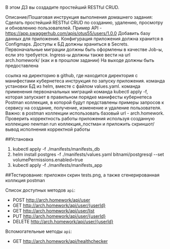 В этом ДЗ вы создадите простейший RESTful CRUD.


Описание/Пошаговая инструкция выполнения домашнего задания:
Сделать простейший RESTful CRUD по созданию, удалению, просмотру и обновлению пользователей.
Пример API - https://app.swaggerhub.com/apis/otus55/users/1.0.0
Добавить базу данных для приложения.
Конфигурация приложения должна хранится в Configmaps.
Доступы к БД должны храниться в Secrets.
Первоначальные миграции должны быть оформлены в качестве Job-ы, если это требуется.
Ingress-ы должны также вести на url arch.homework/ (как и в прошлом задании)
На выходе должны быть предоставлена

ссылка на директорию в github, где находится директория с манифестами кубернетеса
инструкция по запуску приложения.
команда установки БД из helm, вместе с файлом values.yaml.
команда применения первоначальных миграций
команда kubectl apply -f, которая запускает в правильном порядке манифесты кубернетеса
Postman коллекция, в которой будут представлены примеры запросов к сервису на создание, получение, изменение и удаление пользователя. Важно: в postman коллекции использовать базовый url - arch.homework.
Проверить корректность работы приложения используя созданную коллекцию newman run коллекция_постман и приложить скриншот/вывод исполнения корректной работы

##Установка
1. kubectl apply -f ./manifests/manifests_db
2. helm install postgres -f ./manifests/values.yaml bitnami/postgresql --set volumePermissions.enabled=true
3. kubectl apply -f ./manifests/manifests_app

##Тестирование:
приложен скрин tests.png, а также сгенерированная коллкция postman



Список доступных методов `api`:
- POST http://arch.homework/api/user
- GET http://arch.homework/api/user/{userId}
- GET http://arch.homework/api/user/list
- PUT http://arch.homework/api/user/{userId}
- DELETE http://arch.homework/api/user/{userId}

Вспомогательные методы `api`:
- GET http://arch.homework/api/healthchecker
